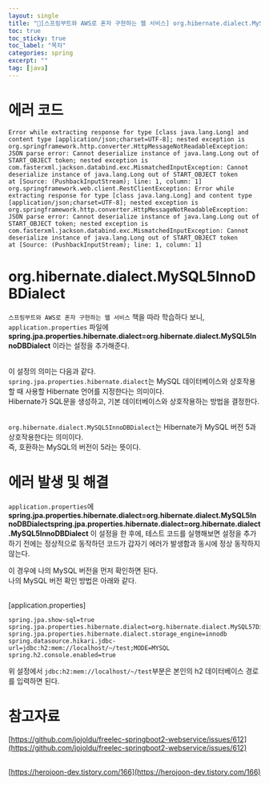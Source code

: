 ```yaml
---
layout: single
title: "📘[스프링부트와 AWS로 혼자 구현하는 웹 서비스] org.hibernate.dialect.MySQL5InnoDBDialect 에러 해결"
toc: true
toc_sticky: true
toc_label: "목차"
categories: spring
excerpt: ""
tag: [java]
---
```


# 에러 코드
```
Error while extracting response for type [class java.lang.Long] and content type [application/json;charset=UTF-8]; nested exception is org.springframework.http.converter.HttpMessageNotReadableException: JSON parse error: Cannot deserialize instance of java.lang.Long out of START_OBJECT token; nested exception is com.fasterxml.jackson.databind.exc.MismatchedInputException: Cannot deserialize instance of java.lang.Long out of START_OBJECT token
at [Source: (PushbackInputStream); line: 1, column: 1]
org.springframework.web.client.RestClientException: Error while extracting response for type [class java.lang.Long] and content type [application/json;charset=UTF-8]; nested exception is org.springframework.http.converter.HttpMessageNotReadableException: JSON parse error: Cannot deserialize instance of java.lang.Long out of START_OBJECT token; nested exception is com.fasterxml.jackson.databind.exc.MismatchedInputException: Cannot deserialize instance of java.lang.Long out of START_OBJECT token
at [Source: (PushbackInputStream); line: 1, column: 1]
```

# org.hibernate.dialect.MySQL5InnoDBDialect
`스프링부트와 AWS로 혼자 구현하는 웹 서비스` 책을 따라 학습하다 보니, `application.properties` 파일에 **spring.jpa.properties.hibernate.dialect=org.hibernate.dialect.MySQL5InnoDBDialect** 이라는 설정을 추가해준다.  
<br>

이 설정의 의미는 다음과 같다.  
`spring.jpa.properties.hibernate.dialect`는 MySQL 데이터베이스와 상호작용할 때 사용할 Hibernate 언어를 지정한다는 의미이다.  
Hibernate가 SQL문을 생성하고, 기본 데이터베이스와 상호작용하는 방법을 결정한다.  
<br>

`org.hibernate.dialect.MySQL5InnoDBDialect`는 Hibernate가 MySQL 버전 5과 상호작용한다는 의미이다.  
즉, 호환하는 MySQL의 버전이 5라는 뜻이다.  


# 에러 발생 및 해결
`application.properties`에 **spring.jpa.properties.hibernate.dialect=org.hibernate.dialect.MySQL5InnoDBDialectspring.jpa.properties.hibernate.dialect=org.hibernate.dialect.MySQL5InnoDBDialect** 이 설정을 한 후에, 테스트 코드를 실행해보면 설정을 추가하기 전에는 정상적으로 동작하던 코드가 갑자기 에러가 발생함과 동시에 정상 동작하지 않는다.  

이 경우에 나의 MySQL 버전을 먼저 확인하면 된다.  
나의 MySQL 버전 확인 방법은 아래와 같다.  
<br>

[application.properties]  
```
spring.jpa.show-sql=true
spring.jpa.properties.hibernate.dialect=org.hibernate.dialect.MySQL57Dialect
spring.jpa.properties.hibernate.dialect.storage_engine=innodb
spring.datasource.hikari.jdbc-url=jdbc:h2:mem://localhost/~/test;MODE=MYSQL
spring.h2.console.enabled=true
```  
위 설정에서 `jdbc:h2:mem://localhost/~/test`부분은 본인의 h2 데이터베이스 경로를 입력하면 된다.  

# 참고자료
[https://github.com/jojoldu/freelec-springboot2-webservice/issues/612](https://github.com/jojoldu/freelec-springboot2-webservice/issues/612)  
<br>

[https://herojoon-dev.tistory.com/166](https://herojoon-dev.tistory.com/166)  
